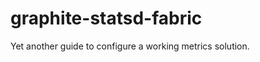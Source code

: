 graphite-statsd-fabric
======================

Yet another guide to configure a working metrics solution.
